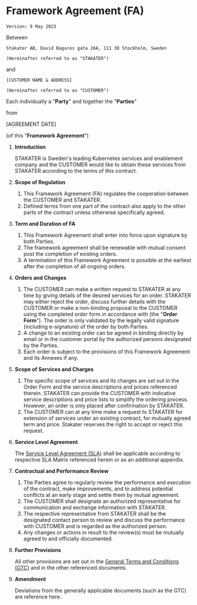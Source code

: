 # Framework Agreement (FA)

`Version: 9 May 2023`

Between

    Stakater AB, David Bagares gata 26A, 111 38 Stockholm, Sweden

    (Hereinafter referred to as "STAKATER")

and

    [CUSTOMER NAME & ADDRESS]

    (Hereinafter referred to as "CUSTOMER")

Each individually a "**Party**" and together the "**Parties**"

from

\[AGREEMENT DATE\]

(of this "**Framework Agreement**")

1. **Introduction**

    STAKATER is Sweden's leading Kubernetes services and enablement company and the CUSTOMER would like to obtain these services from STAKATER according to the terms of this contract.

1. **Scope of Regulation**

    1. This Framework Agreement (FA) regulates the cooperation between the CUSTOMER and STAKATER.
    1. Defined terms from one part of the contract also apply to the other parts of the contract unless otherwise specifically agreed.

1. **Term and Duration of FA**

    1. This Framework Agreement shall enter into force upon signature by both Parties.
    1. The framework agreement shall be renewable with mutual consent post the completion of existing orders.
    1. A termination of this Framework Agreement is possible at the earliest after the completion of all ongoing orders.

1. **Orders and Changes**

    1. The CUSTOMER can make a written request to STAKATER at any time by giving details of the desired services for an order. STAKATER may either reject the order, discuss further details with the CUSTOMER or make a non-binding proposal to the CUSTOMER using the completed order form in accordance with (the "**Order Form**"). The order is only validated by the legally valid signature (including e-signature) of the order by both Parties.
    1. A change to an existing order can be agreed in binding directly by email or in the customer portal by the authorized persons designated by the Parties.
    1. Each order is subject to the provisions of this Framework Agreement and its Annexes if any.

1. **Scope of Services and Charges**

    1. The specific scope of services and its charges are set out in the Order Form and the service descriptions and prices referenced therein. STAKATER can provide the CUSTOMER with indicative service descriptions and price lists to simplify the ordering process. However, an order is only placed after confirmation by STAKATER.
    1. The CUSTOMER can at any time make a request to STAKATER for extension of services under an existing contract, for mutually agreed term and price. Stakater reserves the right to accept or reject this request.

1. **Service Level Agreement**

    The [Service Level Agreement (SLA)](sla.md) shall be applicable according to respective SLA Matrix referenced herein or as an additional appendix.

1. **Contractual and Performance Review**

    1. The Parties agree to regularly review the performance and execution of the contract, make improvements, and to address potential conflicts at an early stage and settle them by mutual agreement.
    1. The CUSTOMER shall designate an authorized representative for communication and exchange information with STAKATER.
    1. The respective representative from STAKATER shall be the designated contact person to review and discuss the performance with CUSTOMER and is regarded as the authorized person.
    1. Any changes or actions in result to the review(s) must be mutually agreed to and officially documented.

1. **Further Provisions**

    All other provisions are set out in the [General Terms and Conditions (GTC)](gtc.md) and in the other referenced documents.

1. **Amendment**

    Deviations from the generally applicable documents (such as the GTC) are reference here.
